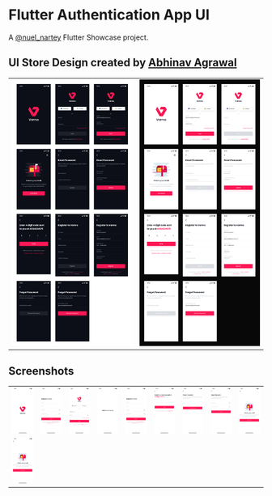 # Flutter Authentication App UI

A [@nuel_nartey](https://twitter.com/nuel_nartey) Flutter Showcase project.

## UI Store Design created by [Abhinav Agrawal](https://www.uistore.design/items/login-screens-ui-kit-freebie)

<table>
  <tr>
    <td>
      <img src="https://github.com/Manuelkpatsu/flutter_auth_ui/blob/main/screenshots/Login-Screens-UI-Kit-Freebie-1.jpeg" />
    </td>
    <td>
      <img src="https://github.com/Manuelkpatsu/flutter_auth_ui/blob/main/screenshots/Login-Screens-UI-Kit-Freebie-2.jpeg" />
    </td>
  </tr>
</table>


## Screenshots
<table>
  <tr>
    <td>
      <img src="https://github.com/Manuelkpatsu/flutter_auth_ui/blob/main/screenshots/splash-screen.png" />
    </td>
    <td>
      <img src="https://github.com/Manuelkpatsu/flutter_auth_ui/blob/main/screenshots/register-screen.png" />
    </td>
    <td>
      <img src="https://github.com/Manuelkpatsu/flutter_auth_ui/blob/main/screenshots/login-screen.png" />
    </td>
    <td>
      <img src="https://github.com/Manuelkpatsu/flutter_auth_ui/blob/main/screenshots/home-screen.png" />
    </td>
    <td>
      <img src="https://github.com/Manuelkpatsu/flutter_auth_ui/blob/main/screenshots/register-screen.png" />
    </td>
    <td>
      <img src="https://github.com/Manuelkpatsu/flutter_auth_ui/blob/main/screenshots/verification-screen.png" />
    </td>
    <td>
      <img src="https://github.com/Manuelkpatsu/flutter_auth_ui/blob/main/screenshots/forgot-password-screen.png" />
    </td>
    <td>
      <img src="https://github.com/Manuelkpatsu/flutter_auth_ui/blob/main/screenshots/reset-password-screen.png" />
    </td>
    <td>
      <img src="https://github.com/Manuelkpatsu/flutter_auth_ui/blob/main/screenshots/check-email-screen.png" />
    </td>
  </tr>
  <tr>
    <td>
      <img src="https://github.com/Manuelkpatsu/flutter_auth_ui/blob/main/screenshots/check-email-screen.png" />
    </td>
  </tr>
</table>
